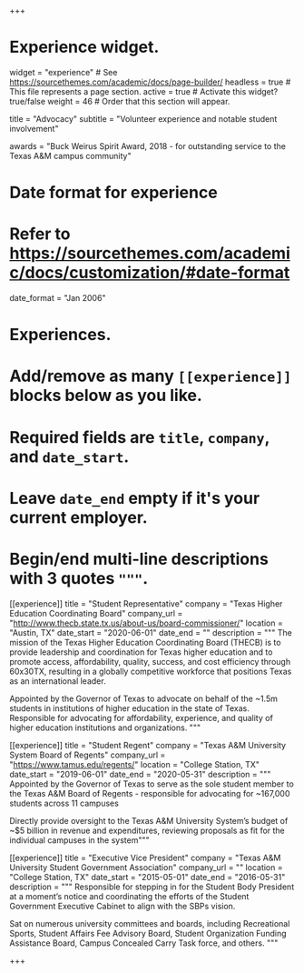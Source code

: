 +++
# Experience widget.
widget = "experience"  # See https://sourcethemes.com/academic/docs/page-builder/
headless = true  # This file represents a page section.
active = true  # Activate this widget? true/false
weight = 46  # Order that this section will appear.

title = "Advocacy"
subtitle = "Volunteer experience and notable student involvement"

awards = "Buck Weirus Spirit Award, 2018 - for outstanding service to the Texas A&M campus community"


# Date format for experience
#   Refer to https://sourcethemes.com/academic/docs/customization/#date-format
date_format = "Jan 2006"

# Experiences.
#   Add/remove as many `[[experience]]` blocks below as you like.
#   Required fields are `title`, `company`, and `date_start`.
#   Leave `date_end` empty if it's your current employer.
#   Begin/end multi-line descriptions with 3 quotes `"""`.
[[experience]]
  title = "Student Representative"
  company = "Texas Higher Education Coordinating Board"
  company_url = "http://www.thecb.state.tx.us/about-us/board-commissioner/"
  location = "Austin, TX"
  date_start = "2020-06-01"
  date_end = ""
  description = """
  The mission of the Texas Higher Education Coordinating Board (THECB) is to provide leadership
  and coordination for Texas higher education and to promote access, affordability, quality,
  success, and cost efficiency through 60x30TX, resulting in a globally competitive workforce that
  positions Texas as an international leader.

Appointed by the Governor of Texas to advocate on behalf of the ~1.5m students in institutions of higher education in the state of Texas. Responsible for advocating for affordability, experience, and quality of higher education institutions and organizations.
  """

[[experience]]
  title = "Student Regent"
  company = "Texas A&M University System Board of Regents"
  company_url = "https://www.tamus.edu/regents/"
  location = "College Station, TX"
  date_start = "2019-06-01"
  date_end = "2020-05-31"
  description = """
Appointed by the Governor of Texas to serve as the sole student
member to the Texas A&M Board of Regents - responsible for
advocating for ~167,000 students across 11 campuses

Directly provide oversight to the Texas A&M University System’s
budget of ~$5 billion in revenue and expenditures, reviewing
proposals as fit for the individual campuses in the system"""

[[experience]]
  title = "Executive Vice President"
  company = "Texas A&M University Student Government Association"
  company_url = ""
  location = "College Station, TX"
  date_start = "2015-05-01"
  date_end = "2016-05-31"
  description = """
  Responsible for stepping in for the Student Body President at a moment’s notice and coordinating the efforts of the Student Government Executive Cabinet to align with the SBPs vision.


  Sat on numerous university committees and boards, including Recreational Sports, Student Affairs Fee Advisory Board, Student Organization Funding Assistance Board, Campus Concealed Carry Task force, and others.
"""


+++
